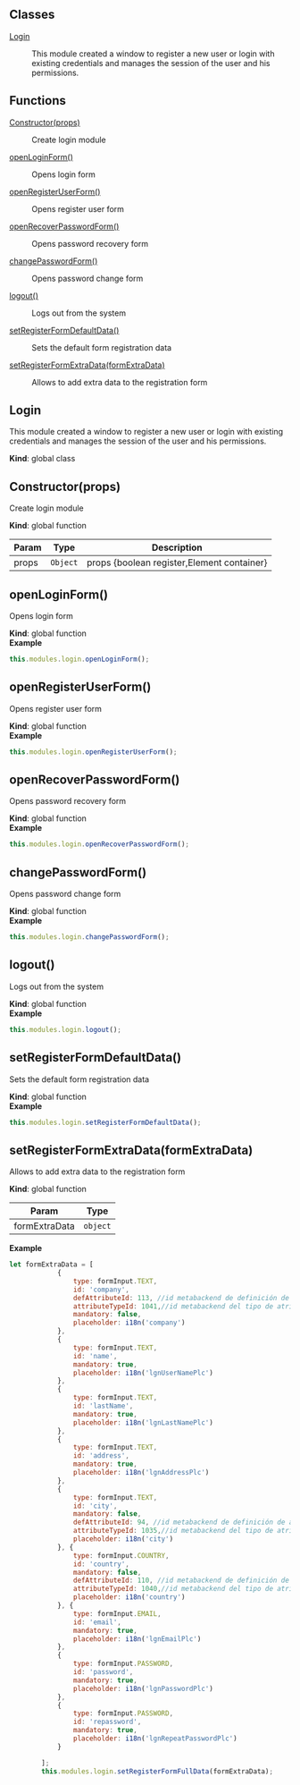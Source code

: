 ## Classes

<dl>
<dt><a href="#Login">Login</a></dt>
<dd><p>This module created a window to register a new user or login with existing credentials and manages the 
    session of the user and his permissions.</p>
</dd>
</dl>

## Functions

<dl>
<dt><a href="#Constructor">Constructor(props)</a></dt>
<dd><p>Create login module</p>
</dd>
<dt><a href="#openLoginForm">openLoginForm()</a></dt>
<dd><p>Opens login form</p>
</dd>
<dt><a href="#openRegisterUserForm">openRegisterUserForm()</a></dt>
<dd><p>Opens register user form</p>
</dd>
<dt><a href="#openRecoverPasswordForm">openRecoverPasswordForm()</a></dt>
<dd><p>Opens password recovery form</p>
</dd>
<dt><a href="#changePasswordForm">changePasswordForm()</a></dt>
<dd><p>Opens password change form</p>
</dd>
<dt><a href="#logout">logout()</a></dt>
<dd><p>Logs out from the system</p>
</dd>
<dt><a href="#setRegisterFormDefaultData">setRegisterFormDefaultData()</a></dt>
<dd><p>Sets the default form registration data</p>
</dd>
<dt><a href="#setRegisterFormExtraData">setRegisterFormExtraData(formExtraData)</a></dt>
<dd><p>Allows to add extra data to the registration form</p>
</dd>
</dl>

<a name="Login"></a>

## Login
This module created a window to register a new user or login with existing credentials and manages the 
	session of the user and his permissions.

**Kind**: global class  
<a name="Constructor"></a>

## Constructor(props)
Create login module

**Kind**: global function  

| Param | Type | Description |
| --- | --- | --- |
| props | <code>Object</code> | props {boolean register,Element container} |

<a name="openLoginForm"></a>

## openLoginForm()
Opens login form

**Kind**: global function  
**Example**  
```js
this.modules.login.openLoginForm();
```
<a name="openRegisterUserForm"></a>

## openRegisterUserForm()
Opens register user form

**Kind**: global function  
**Example**  
```js
this.modules.login.openRegisterUserForm();
```
<a name="openRecoverPasswordForm"></a>

## openRecoverPasswordForm()
Opens password recovery form

**Kind**: global function  
**Example**  
```js
this.modules.login.openRecoverPasswordForm();
```
<a name="changePasswordForm"></a>

## changePasswordForm()
Opens password change form

**Kind**: global function  
**Example**  
```js
this.modules.login.changePasswordForm();
```
<a name="logout"></a>

## logout()
Logs out from the system

**Kind**: global function  
**Example**  
```js
this.modules.login.logout();
```
<a name="setRegisterFormDefaultData"></a>

## setRegisterFormDefaultData()
Sets the default form registration data

**Kind**: global function  
**Example**  
```js
this.modules.login.setRegisterFormDefaultData();
```
<a name="setRegisterFormExtraData"></a>

## setRegisterFormExtraData(formExtraData)
Allows to add extra data to the registration form

**Kind**: global function  

| Param | Type |
| --- | --- |
| formExtraData | <code>object</code> | 

**Example**  
```js
let formExtraData = [
			{
				type: formInput.TEXT,
				id: 'company',
				defAttributeId: 113, //id metabackend de definición de atributo
				attributeTypeId: 1041,//id metabackend del tipo de atributo
				mandatory: false,
				placeholder: i18n('company')
			},
			{
				type: formInput.TEXT,
				id: 'name',
				mandatory: true,
				placeholder: i18n('lgnUserNamePlc')
			},
			{
				type: formInput.TEXT,
				id: 'lastName',
				mandatory: true,
				placeholder: i18n('lgnLastNamePlc')
			},
			{
				type: formInput.TEXT,
				id: 'address',
				mandatory: true,
				placeholder: i18n('lgnAddressPlc')
			},
			{
				type: formInput.TEXT,
				id: 'city',
				mandatory: false,
				defAttributeId: 94, //id metabackend de definición de atributo
				attributeTypeId: 1035,//id metabackend del tipo de atributo
				placeholder: i18n('city')
			}, {
				type: formInput.COUNTRY,
				id: 'country',
				mandatory: false,
				defAttributeId: 110, //id metabackend de definición de atributo
				attributeTypeId: 1040,//id metabackend del tipo de atributo
				placeholder: i18n('country')
			}, {
				type: formInput.EMAIL,
				id: 'email',
				mandatory: true,
				placeholder: i18n('lgnEmailPlc')
			},
			{
				type: formInput.PASSWORD,
				id: 'password',
				mandatory: true,
				placeholder: i18n('lgnPasswordPlc')
			},
			{
				type: formInput.PASSWORD,
				id: 'repassword',
				mandatory: true,
				placeholder: i18n('lgnRepeatPasswordPlc')
			}

		];
		this.modules.login.setRegisterFormFullData(formExtraData);
```
